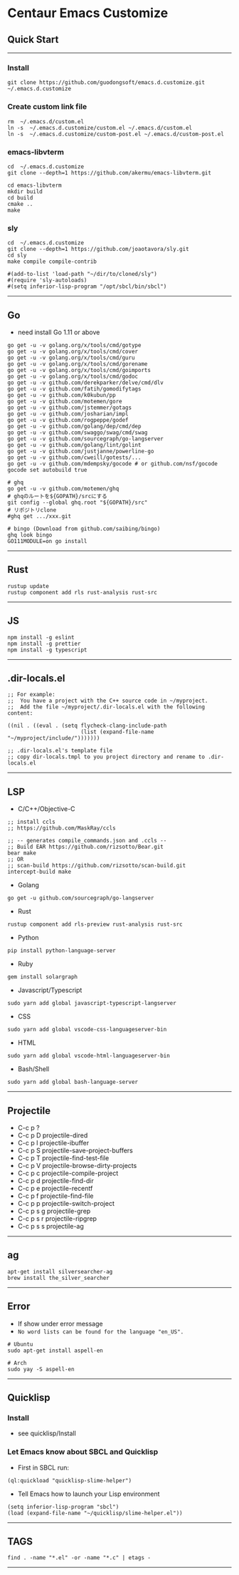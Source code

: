 # Centaur Emacs Customize #

## Quick Start ##

-------------------------------------------------------------------------------

### Install ###
```
git clone https://github.com/guodongsoft/emacs.d.customize.git ~/.emacs.d.customize
```

### Create custom link file ###
```
rm  ~/.emacs.d/custom.el
ln -s  ~/.emacs.d.customize/custom.el ~/.emacs.d/custom.el
ln -s  ~/.emacs.d.customize/custom-post.el ~/.emacs.d/custom-post.el
```

### emacs-libvterm ###

``` shell
cd  ~/.emacs.d.customize
git clone --depth=1 https://github.com/akermu/emacs-libvterm.git

cd emacs-libvterm
mkdir build
cd build
cmake ..
make
```

### sly ###

``` shell
cd  ~/.emacs.d.customize
git clone --depth=1 https://github.com/joaotavora/sly.git
cd sly
make compile compile-contrib

#(add-to-list 'load-path "~/dir/to/cloned/sly")
#(require 'sly-autoloads)
#(setq inferior-lisp-program "/opt/sbcl/bin/sbcl")
```

-------------------------------------------------------------------------------

## Go ##

- need install Go 1.11 or above

``` shell
go get -u -v golang.org/x/tools/cmd/gotype
go get -u -v golang.org/x/tools/cmd/cover
go get -u -v golang.org/x/tools/cmd/guru
go get -u -v golang.org/x/tools/cmd/gorename
go get -u -v golang.org/x/tools/cmd/goimports
go get -u -v golang.org/x/tools/cmd/godoc
go get -u -v github.com/derekparker/delve/cmd/dlv
go get -u -v github.com/fatih/gomodifytags
go get -u -v github.com/k0kubun/pp
go get -u -v github.com/motemen/gore
go get -u -v github.com/jstemmer/gotags
go get -u -v github.com/josharian/impl
go get -u -v github.com/rogpeppe/godef
go get -u -v github.com/golang/dep/cmd/dep
go get -u -v github.com/swaggo/swag/cmd/swag
go get -u -v github.com/sourcegraph/go-langserver
go get -u -v github.com/golang/lint/golint
go get -u -v github.com/justjanne/powerline-go
go get -u -v github.com/cweill/gotests/...
go get -u -v github.com/mdempsky/gocode # or github.com/nsf/gocode
gocode set autobuild true

# ghq
go get -u -v github.com/motemen/ghq
# ghqのルートを${GOPATH}/srcにする
git config --global ghq.root "${GOPATH}/src"
# リポジトリclone
#ghq get .../xxx.git

# bingo (Download from github.com/saibing/bingo)
ghq look bingo
GO111MODULE=on go install
```

-------------------------------------------------------------------------------

## Rust ##

``` shell
rustup update
rustup component add rls rust-analysis rust-src
```

-------------------------------------------------------------------------------

## JS ##

``` shell
npm install -g eslint 
npm install -g prettier
npm install -g typescript
```

-------------------------------------------------------------------------------

## .dir-locals.el ##

``` emacs-lisp
;; For example:
;;  You have a project with the C++ source code in ~/myproject.
;;  Add the file ~/myproject/.dir-locals.el with the following content:

((nil . ((eval . (setq flycheck-clang-include-path
                       (list (expand-file-name "~/myproject/include/")))))))

;; .dir-locals.el's template file
;; copy dir-locals.tmpl to you project directory and rename to .dir-locals.el                       
```

-------------------------------------------------------------------------------

## LSP ##

- C/C++/Objective-C
``` shell
;; install ccls
;; https://github.com/MaskRay/ccls

;; -- generates compile_commands.json and .ccls --
;; Build EAR https://github.com/rizsotto/Bear.git
bear make
;; OR
;; scan-build https://github.com/rizsotto/scan-build.git
intercept-build make
```

- Golang
``` shell
go get -u github.com/sourcegraph/go-langserver
```

- Rust
``` shell
rustup component add rls-preview rust-analysis rust-src
```

- Python
``` shell
pip install python-language-server
```

- Ruby
``` shell
gem install solargraph
```

- Javascript/Typescript
``` shell
sudo yarn add global javascript-typescript-langserver
```

- CSS
``` shell
sudo yarn add global vscode-css-languageserver-bin
```

- HTML
``` shell
sudo yarn add global vscode-html-languageserver-bin
```

- Bash/Shell
``` shell
sudo yarn add global bash-language-server
```

-------------------------------------------------------------------------------

## Projectile ##

- C-c p ?
- C-c p D projectile-dired
- C-c p I projectile-ibuffer
- C-c p S projectile-save-project-buffers
- C-c p T projectile-find-test-file
- C-c p V projectile-browse-dirty-projects
- C-c p c projectile-compile-project
- C-c p d projectile-find-dir
- C-c p e projectile-recentf
- C-c p f projectile-find-file
- C-c p p projectile-switch-project
- C-c p s g projectile-grep
- C-c p s r projectile-ripgrep
- C-c p s s projectile-ag

-------------------------------------------------------------------------------

## ag ##

``` shell
apt-get install silversearcher-ag
brew install the_silver_searcher
```

-------------------------------------------------------------------------------

## Error ##

- If show under error message
- `No word lists can be found for the language "en_US".`

``` shell
# Ubuntu
sudo apt-get install aspell-en

# Arch
sudo yay -S aspell-en
```
-------------------------------------------------------------------------------

## Quicklisp ##

### Install ###

- see quicklisp/Install

### Let Emacs know about SBCL and Quicklisp ###

- First in SBCL run:

```
(ql:quickload "quicklisp-slime-helper")
```

- Tell Emacs how to launch your Lisp environment

```
(setq inferior-lisp-program "sbcl")
(load (expand-file-name "~/quicklisp/slime-helper.el"))
```

-------------------------------------------------------------------------------

## TAGS ##

``` shell
find . -name "*.el" -or -name "*.c" | etags -
```

-------------------------------------------------------------------------------
